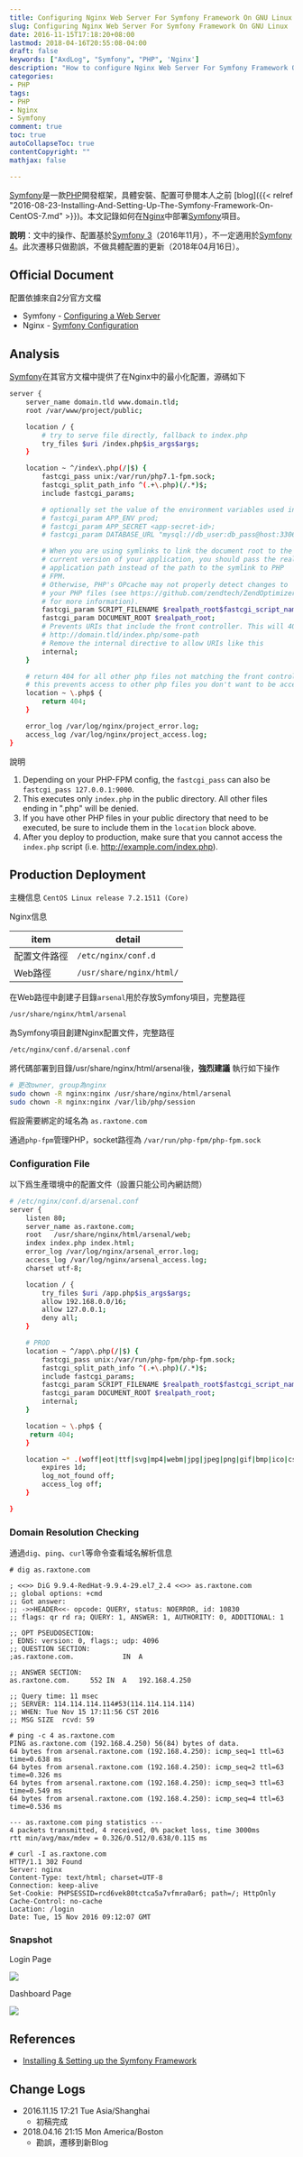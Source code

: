 ```yaml
---
title: Configuring Nginx Web Server For Symfony Framework On GNU Linux
slug: Configuring Nginx Web Server For Symfony Framework On GNU Linux
date: 2016-11-15T17:18:20+08:00
lastmod: 2018-04-16T20:55:08-04:00
draft: false
keywords: ["AxdLog", "Symfony", "PHP", 'Nginx']
description: "How to configure Nginx Web Server For Symfony Framework On GNU Linux"
categories:
- PHP
tags:
- PHP
- Nginx
- Symfony
comment: true
toc: true
autoCollapseToc: true
contentCopyright: ""
mathjax: false

---
```


[Symfony][symfony]是一款[PHP][php]開發框架，具體安裝、配置可參閱本人之前 [blog]({{< relref "2016-08-23-Installing-And-Setting-Up-The-Symfony-Framework-On-CentOS-7.md" >}})。本文記錄如何在[Nginx][nginx]中部署[Symfony][symfony]項目。

**說明**：文中的操作、配置基於[Symfony 3][symfony]（2016年11月），不一定適用於[Symfony 4][symfony]。此次遷移只做勘誤，不做具體配置的更新（2018年04月16日）。

<!--more-->

## Official Document
配置依據來自2分官方文檔

* Symfony - [Configuring a Web Server](https://symfony.com/doc/master/setup/web_server_configuration.html)
* Nginx - [Symfony Configuration](https://www.nginx.com/resources/wiki/start/topics/recipes/symfony/)


## Analysis
[Symfony][symfony]在其官方文檔中提供了在Nginx中的最小化配置，源碼如下

```bash
server {
    server_name domain.tld www.domain.tld;
    root /var/www/project/public;

    location / {
        # try to serve file directly, fallback to index.php
        try_files $uri /index.php$is_args$args;
    }

    location ~ ^/index\.php(/|$) {
        fastcgi_pass unix:/var/run/php7.1-fpm.sock;
        fastcgi_split_path_info ^(.+\.php)(/.*)$;
        include fastcgi_params;

        # optionally set the value of the environment variables used in the application
        # fastcgi_param APP_ENV prod;
        # fastcgi_param APP_SECRET <app-secret-id>;
        # fastcgi_param DATABASE_URL "mysql://db_user:db_pass@host:3306/db_name";

        # When you are using symlinks to link the document root to the
        # current version of your application, you should pass the real
        # application path instead of the path to the symlink to PHP
        # FPM.
        # Otherwise, PHP's OPcache may not properly detect changes to
        # your PHP files (see https://github.com/zendtech/ZendOptimizerPlus/issues/126
        # for more information).
        fastcgi_param SCRIPT_FILENAME $realpath_root$fastcgi_script_name;
        fastcgi_param DOCUMENT_ROOT $realpath_root;
        # Prevents URIs that include the front controller. This will 404:
        # http://domain.tld/index.php/some-path
        # Remove the internal directive to allow URIs like this
        internal;
    }

    # return 404 for all other php files not matching the front controller
    # this prevents access to other php files you don't want to be accessible.
    location ~ \.php$ {
        return 404;
    }

    error_log /var/log/nginx/project_error.log;
    access_log /var/log/nginx/project_access.log;
}
```

說明

1. Depending on your PHP-FPM config, the `fastcgi_pass` can also be `fastcgi_pass 127.0.0.1:9000`.
2. This executes only `index.php` in the public directory. All other files ending in ".php" will be denied.
3. If you have other PHP files in your public directory that need to be executed, be sure to include them in the `location` block above.
4. After you deploy to production, make sure that you cannot access the `index.php` script (i.e. http://example.com/index.php).


## Production Deployment
主機信息 `CentOS Linux release 7.2.1511 (Core)`

Nginx信息

item|detail
---|---
配置文件路徑|`/etc/nginx/conf.d`
Web路徑|`/usr/share/nginx/html/`

在Web路徑中創建子目錄`arsenal`用於存放Symfony項目，完整路徑

```bash
/usr/share/nginx/html/arsenal
```

為Symfony項目創建Nginx配置文件，完整路徑

```bash
/etc/nginx/conf.d/arsenal.conf
```

將代碼部署到目錄/usr/share/nginx/html/arsenal後，**強烈建議** 執行如下操作

```bash
# 更改owner, group為nginx
sudo chown -R nginx:nginx /usr/share/nginx/html/arsenal
sudo chown -R nginx:nginx /var/lib/php/session
```

假設需要綁定的域名為 `as.raxtone.com`

通過`php-fpm`管理PHP，socket路徑為 `/var/run/php-fpm/php-fpm.sock`

### Configuration File
以下爲生產環境中的配置文件（設置只能公司內網訪問）

```bash
# /etc/nginx/conf.d/arsenal.conf
server {
    listen 80;
    server_name as.raxtone.com;
    root   /usr/share/nginx/html/arsenal/web;
    index index.php index.html;
    error_log /var/log/nginx/arsenal_error.log;
    access_log /var/log/nginx/arsenal_access.log;
    charset utf-8;

    location / {
        try_files $uri /app.php$is_args$args;
        allow 192.168.0.0/16;
        allow 127.0.0.1;
        deny all;
    }

    # PROD
    location ~ ^/app\.php(/|$) {
        fastcgi_pass unix:/var/run/php-fpm/php-fpm.sock;
        fastcgi_split_path_info ^(.+\.php)(/.*)$;
        include fastcgi_params;
        fastcgi_param SCRIPT_FILENAME $realpath_root$fastcgi_script_name;
        fastcgi_param DOCUMENT_ROOT $realpath_root;
        internal;
    }

    location ~ \.php$ {
     return 404;
    }

    location ~* .(woff|eot|ttf|svg|mp4|webm|jpg|jpeg|png|gif|bmp|ico|css|js)$ {
        expires 1d;
        log_not_found off;
        access_log off;
    }

}
```

### Domain Resolution Checking
通過`dig`、`ping`、`curl`等命令查看域名解析信息

```
# dig as.raxtone.com

; <<>> DiG 9.9.4-RedHat-9.9.4-29.el7_2.4 <<>> as.raxtone.com
;; global options: +cmd
;; Got answer:
;; ->>HEADER<<- opcode: QUERY, status: NOERROR, id: 10830
;; flags: qr rd ra; QUERY: 1, ANSWER: 1, AUTHORITY: 0, ADDITIONAL: 1

;; OPT PSEUDOSECTION:
; EDNS: version: 0, flags:; udp: 4096
;; QUESTION SECTION:
;as.raxtone.com.			IN	A

;; ANSWER SECTION:
as.raxtone.com.		552	IN	A	192.168.4.250

;; Query time: 11 msec
;; SERVER: 114.114.114.114#53(114.114.114.114)
;; WHEN: Tue Nov 15 17:11:56 CST 2016
;; MSG SIZE  rcvd: 59

# ping -c 4 as.raxtone.com
PING as.raxtone.com (192.168.4.250) 56(84) bytes of data.
64 bytes from arsenal.raxtone.com (192.168.4.250): icmp_seq=1 ttl=63 time=0.638 ms
64 bytes from arsenal.raxtone.com (192.168.4.250): icmp_seq=2 ttl=63 time=0.326 ms
64 bytes from arsenal.raxtone.com (192.168.4.250): icmp_seq=3 ttl=63 time=0.549 ms
64 bytes from arsenal.raxtone.com (192.168.4.250): icmp_seq=4 ttl=63 time=0.536 ms

--- as.raxtone.com ping statistics ---
4 packets transmitted, 4 received, 0% packet loss, time 3000ms
rtt min/avg/max/mdev = 0.326/0.512/0.638/0.115 ms

# curl -I as.raxtone.com
HTTP/1.1 302 Found
Server: nginx
Content-Type: text/html; charset=UTF-8
Connection: keep-alive
Set-Cookie: PHPSESSID=rcd6vek80tctca5a7vfmra0ar6; path=/; HttpOnly
Cache-Control: no-cache
Location: /login
Date: Tue, 15 Nov 2016 09:12:07 GMT

```

### Snapshot
Login Page

![](https://raw.githubusercontent.com/MaxdSre/maxdsre.github.io/image/blog-image/2016-11-15_Symfony_Arsenal_Asset_Platform/arsenal2016-11-15_15-22-52_login.png)

Dashboard Page

![](https://raw.githubusercontent.com/MaxdSre/maxdsre.github.io/image/blog-image/2016-11-15_Symfony_Arsenal_Asset_Platform/arsenal2016-11-15_15-23-06_dashboard.png)


## References
* [Installing & Setting up the Symfony Framework](https://symfony.com/doc/master/setup.html)


## Change Logs
* 2016.11.15 17:21 Tue Asia/Shanghai
    * 初稿完成
* 2018.04.16 21:15 Mon America/Boston
    * 勘誤，遷移到新Blog


[symfony]: https://symfony.com "High Performance PHP Framework for Web Development"
[nginx]: https://www.nginx.com "High Performance Load Balancer, Web Server, & Reverse Proxy"
[mysql]: https://www.mysql.com "MySQL is the world's most popular open source database."
[php]: https://secure.php.net "PHP is a popular general-purpose scripting language that is especially suited to web development."


<!-- End -->
